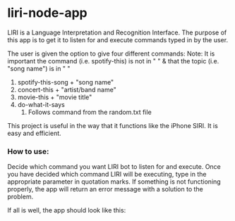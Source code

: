 # liri-node-app
LIRI is a Language Interpretation and Recognition Interface. The purpose of this app is to get it to listen for and execute commands typed in by the user. 

The user is given the option to give four different commands:
Note: It is important the command (i.e. spotify-this) is not in " " & that the topic (i.e. "song name") is in " "
1. spotify-this-song + "song name"
1. concert-this + "artist/band name"
1. movie-this + "movie title"
1. do-what-it-says 
    1. Follows command from the random.txt file

This project is useful in the way that it functions like the iPhone SIRI. It is easy and efficient. 

### How to use:
Decide which command you want LIRI bot to listen for and execute. Once you have decided which command LIRI will be executing, type in the appropriate parameter in quotation marks. If something is not functioning properly, the app will return an error message with a solution to the problem. 

If all is well, the app should look like this: